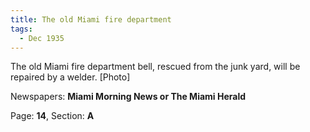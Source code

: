 ```yaml
---  
title: The old Miami fire department  
tags:  
  - Dec 1935  
---  
```

  
The old Miami fire department bell, rescued from the junk yard, will be repaired by a welder. [Photo]  
  
Newspapers: **Miami Morning News or The Miami Herald**  
  
Page: **14**, Section: **A** 
